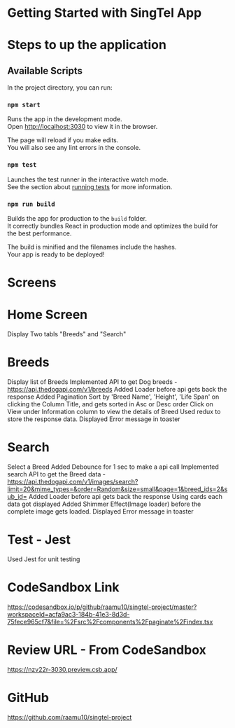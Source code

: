 # Getting Started with SingTel App

# Steps to up the application

## Available Scripts

In the project directory, you can run:

### `npm start`

Runs the app in the development mode.\
Open [http://localhost:3030](http://localhost:3030) to view it in the browser.

The page will reload if you make edits.\
You will also see any lint errors in the console.

### `npm test`

Launches the test runner in the interactive watch mode.\
See the section about [running tests](https://facebook.github.io/create-react-app/docs/running-tests) for more information.

### `npm run build`

Builds the app for production to the `build` folder.\
It correctly bundles React in production mode and optimizes the build for the best performance.

The build is minified and the filenames include the hashes.\
Your app is ready to be deployed!

# Screens

# Home Screen
   Display Two tabls "Breeds" and "Search"

# Breeds
   Display list of Breeds
   Implemented API to get Dog breeds - https://api.thedogapi.com/v1/breeds
   Added Loader before api gets back the response
   Added Pagination
   Sort by 'Breed Name', 'Height', 'Life Span' on clicking the Column Title, and gets sorted in Asc or Desc order
   Click on View under Information column to view the details of Breed
   Used redux to store the response data.
   Displayed Error message in toaster

# Search
  Select a Breed
  Added Debounce for 1 sec to make a api call
  Implemented search API to get the Breed data - https://api.thedogapi.com/v1/images/search?limit=20&mime_types=&order=Random&size=small&page=1&breed_ids=2&sub_id=
  Added Loader before api gets back the response
  Using cards each data got displayed
  Added Shimmer Effect(Image loader) before the complete image gets loaded.
  Displayed Error message in toaster

# Test - Jest
  Used Jest for unit testing

# CodeSandbox Link
  https://codesandbox.io/p/github/raamu10/singtel-project/master?workspaceId=acfa9ac3-184b-41e3-8d3d-75fece965cf7&file=%2Fsrc%2Fcomponents%2Fpaginate%2Findex.tsx

# Review URL - From CodeSandbox
  https://nzv22r-3030.preview.csb.app/

# GitHub
  https://github.com/raamu10/singtel-project






